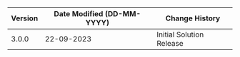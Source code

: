 | **Version** | **Date Modified (DD-MM-YYYY)** | **Change History**                          |
|-------------|--------------------------------|---------------------------------------------|
| 3.0.0       | 22-09-2023                     | Initial Solution Release                    |
